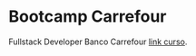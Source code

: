 # Bootcamp Carrefour
Fullstack Developer Banco Carrefour [link curso](https://web.digitalinnovation.one/track/fullstack-developer-banco-carrefour).
